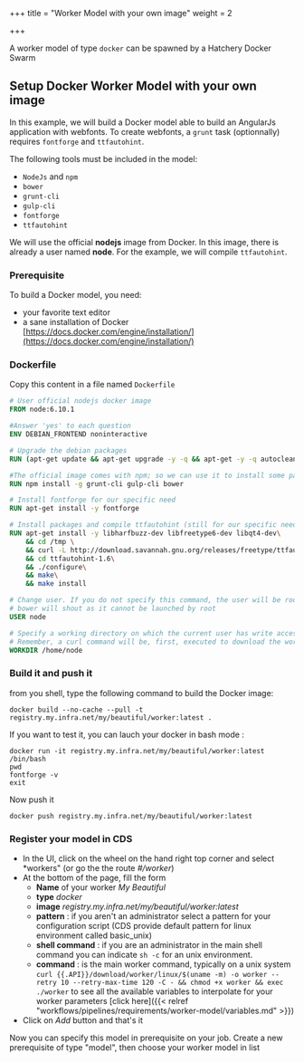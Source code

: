 +++
title = "Worker Model with your own image"
weight = 2

+++

A worker model of type `docker` can be spawned by a Hatchery Docker Swarm

## Setup Docker Worker Model with your own image

In this example, we will build a Docker model able to build an AngularJs application with webfonts. To create webfonts, a `grunt` task (optionnally) requires `fontforge` and `ttfautohint`.

The following tools must be included in the model:

* `NodeJs` and `npm`
* `bower`
* `grunt-cli`
* `gulp-cli`
* `fontforge`
* `ttfautohint`

We will use the official **nodejs** image from Docker. In this image, there is already a user named **node**. For the example, we will compile `ttfautohint`.

### Prerequisite

To build a Docker model, you need:

* your favorite text editor
* a sane installation of Docker [https://docs.docker.com/engine/installation/](https://docs.docker.com/engine/installation/)

### Dockerfile

Copy this content in a file named `Dockerfile`

```dockerfile
# User official nodejs docker image
FROM node:6.10.1

#Answer 'yes' to each question
ENV DEBIAN_FRONTEND noninteractive

# Upgrade the debian packages
RUN (apt-get update && apt-get upgrade -y -q && apt-get -y -q autoclean && apt-get -y -q autoremove)

#The official image comes with npm; so we can use it to install some packages
RUN npm install -g grunt-cli gulp-cli bower

# Install fontforge for our specific need
RUN apt-get install -y fontforge

# Install packages and compile ttfautohint (still for our specific need)
RUN apt-get install -y libharfbuzz-dev libfreetype6-dev libqt4-dev\
    && cd /tmp \
    && curl -L http://download.savannah.gnu.org/releases/freetype/ttfautohint-1.6.tar.gz |tar xz\
    && cd ttfautohint-1.6\
    && ./configure\
    && make\
    && make install

# Change user. If you do not specify this command, the user will be root, and in our case,
# bower will shout as it cannot be launched by root
USER node

# Specify a working directory on which the current user has write access
# Remember, a curl command will be, first, executed to download the worker
WORKDIR /home/node
```

### Build it and push it

from you shell, type the following command to build the Docker image:

```
docker build --no-cache --pull -t registry.my.infra.net/my/beautiful/worker:latest .
```

If you want to test it, you can lauch your docker in bash mode :

```
docker run -it registry.my.infra.net/my/beautiful/worker:latest /bin/bash
pwd
fontforge -v
exit
```

Now push it

```
docker push registry.my.infra.net/my/beautiful/worker:latest
```

### Register your model in CDS

* In the UI, click on the wheel on the hand right top corner and select *workers" (or go the the route *#/worker*)
* At the bottom of the page, fill the form
    * **Name** of your worker *My Beautiful*
    * **type** *docker*
    * **image** *registry.my.infra.net/my/beautiful/worker:latest*
    * **pattern** : if you aren't an administrator select a pattern for your configuration script (CDS provide default pattern for linux environment called basic_unix)
    * **shell command** : if you are an administrator in the main shell command you can indicate `sh -c` for an unix environment.
    * **command** : is the main worker command, typically on a unix system `curl {{.API}}/download/worker/linux/$(uname -m) -o worker --retry 10 --retry-max-time 120 -C - && chmod +x worker && exec ./worker` to see all the available variables to interpolate for your worker parameters [click here]({{< relref "workflows/pipelines/requirements/worker-model/variables.md" >}})
* Click on *Add* button and that's it

Now you can specify this model in prerequisite on your job. Create a new prerequisite of type "model", then choose your worker model in list
